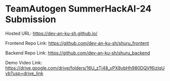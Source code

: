 <h1>TeamAutogen SummerHackAI-24 Submission</h1>

Hosted URL: https://dev-an-ku-sh.github.io/

Frontend Repo Link: https://github.com/dev-an-ku-sh/shuru_frontent

Backend Repo Link: https://github.com/dev-an-ku-sh/shuru_backend

Demo Video Link: https://drive.google.com/drive/folders/16U_zTj48_vPX8vbHh980DQVf6izlqUyb?usp=drive_link

